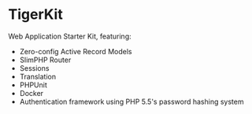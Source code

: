 # TigerKit

Web Application Starter Kit, featuring:

 * Zero-config Active Record Models
 * SlimPHP Router
 * Sessions
 * Translation
 * PHPUnit
 * Docker
 * Authentication framework using PHP 5.5's password hashing system